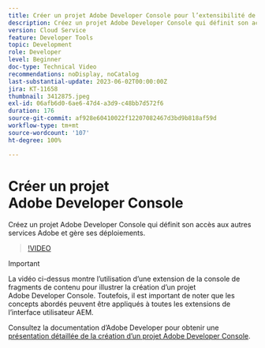 ```yaml
---
title: Créer un projet Adobe Developer Console pour l’extensibilité de l’interface utilisateur AEM
description: Créez un projet Adobe Developer Console qui définit son accès aux autres services Adobe et gère ses déploiements.
version: Cloud Service
feature: Developer Tools
topic: Development
role: Developer
level: Beginner
doc-type: Technical Video
recommendations: noDisplay, noCatalog
last-substantial-update: 2023-06-02T00:00:00Z
jira: KT-11658
thumbnail: 3412875.jpeg
exl-id: 06afb6d0-6ae6-47d4-a3d9-c48bb7d572f6
duration: 176
source-git-commit: af928e60410022f12207082467d3bd9b818af59d
workflow-type: tm+mt
source-wordcount: '107'
ht-degree: 100%

---
```


# Créer un projet Adobe Developer Console

Créez un projet Adobe Developer Console qui définit son accès aux autres services Adobe et gère ses déploiements.

>[!VIDEO](https://video.tv.adobe.com/v/3412875?quality=12&learn=on)

>[!IMPORTANT]
>
> La vidéo ci-dessus montre l’utilisation d’une extension de la console de fragments de contenu pour illustrer la création d’un projet Adobe Developer Console. Toutefois, il est important de noter que les concepts abordés peuvent être appliqués à toutes les extensions de l’interface utilisateur AEM.

Consultez la documentation d’Adobe Developer pour obtenir une [présentation détaillée de la création d’un projet Adobe Developer Console](https://developer.adobe.com/uix/docs/services/aem-cf-console-admin/extension-development/#create-a-project-in-adobe-developer-console).
